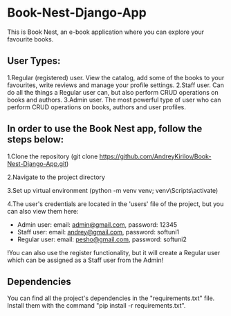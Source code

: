 # Book-Nest-Django-App
This is Book Nest, an e-book application where you can explore your favourite books.

## User Types:
1.Regular (registered) user. View the catalog, add some of the books to your favourites, write reviews and manage your profile settings.
2.Staff user. Can do all the things a Regular user can, but also perform CRUD operations on books and authors.
3.Admin user. The most powerful type of user who can perform CRUD operations on books, authors and user profiles.

## In order to use the Book Nest app, follow the steps below:
1.Clone the repository (git clone https://github.com/AndreyKirilov/Book-Nest-Django-App.git)

2.Navigate to the project directory

3.Set up virtual environment (python -m venv venv; venv\Scripts\activate)

4.The user's credentials are located in the 'users' file of the project, but you can also view them here:
  - Admin user: email: admin@gmail.com, password: 12345
  - Staff user: email: andrey@gmail.com, password: softuni1
  - Regular user: email: pesho@gmail.com, password: softuni2
    
  !You can also use the register functionality, but it will create a Regular user which can be assigned as a Staff user from the Admin!

## Dependencies
You can find all the project's dependencies in the "requirements.txt" file. Install them with the command "pip install -r requirements.txt".
